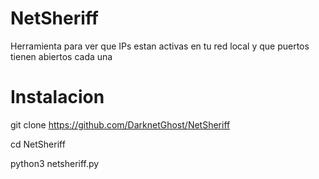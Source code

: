# NetSheriff
Herramienta para ver que IPs estan activas en tu red local y que puertos tienen abiertos cada una


# Instalacion

git clone https://github.com/DarknetGhost/NetSheriff

cd NetSheriff

python3 netsheriff.py
